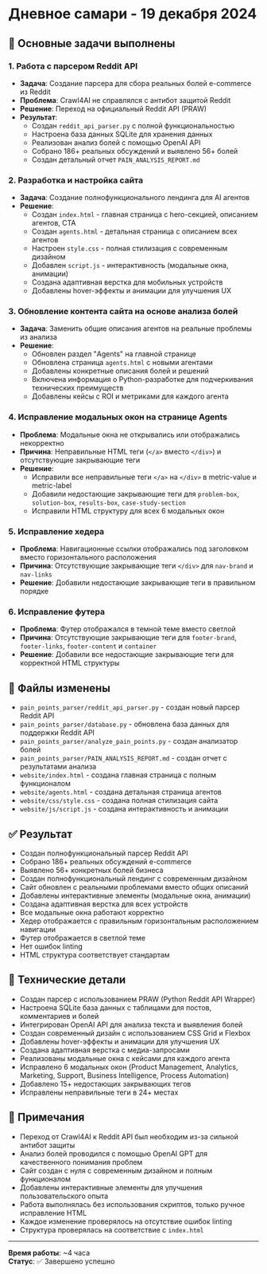# Дневное самари - 19 декабря 2024

## 🎯 Основные задачи выполнены

### 1. Работа с парсером Reddit API
- **Задача**: Создание парсера для сбора реальных болей e-commerce из Reddit
- **Проблема**: Crawl4AI не справлялся с антибот защитой Reddit
- **Решение**: Переход на официальный Reddit API (PRAW)
- **Результат**: 
  - Создан `reddit_api_parser.py` с полной функциональностью
  - Настроена база данных SQLite для хранения данных
  - Реализован анализ болей с помощью OpenAI API
  - Собрано 186+ реальных обсуждений и выявлено 56+ болей
  - Создан детальный отчет `PAIN_ANALYSIS_REPORT.md`

### 2. Разработка и настройка сайта
- **Задача**: Создание полнофункционального лендинга для AI агентов
- **Решение**: 
  - Создан `index.html` - главная страница с hero-секцией, описанием агентов, CTA
  - Создан `agents.html` - детальная страница с описанием всех агентов
  - Настроен `style.css` - полная стилизация с современным дизайном
  - Добавлен `script.js` - интерактивность (модальные окна, анимации)
  - Создана адаптивная верстка для мобильных устройств
  - Добавлены hover-эффекты и анимации для улучшения UX

### 3. Обновление контента сайта на основе анализа болей
- **Задача**: Заменить общие описания агентов на реальные проблемы из анализа
- **Решение**: 
  - Обновлен раздел "Agents" на главной странице
  - Обновлена страница `agents.html` с новыми агентами
  - Добавлены конкретные описания болей и решений
  - Включена информация о Python-разработке для подчеркивания технических преимуществ
  - Добавлены кейсы с ROI и метриками для каждого агента

### 4. Исправление модальных окон на странице Agents
- **Проблема**: Модальные окна не открывались или отображались некорректно
- **Причина**: Неправильные HTML теги (`</a>` вместо `</div>`) и отсутствующие закрывающие теги
- **Решение**: 
  - Исправили все неправильные теги `</a>` на `</div>` в metric-value и metric-label
  - Добавили недостающие закрывающие теги для `problem-box`, `solution-box`, `results-box`, `case-study-section`
  - Исправили HTML структуру для всех 6 модальных окон

### 5. Исправление хедера
- **Проблема**: Навигационные ссылки отображались под заголовком вместо горизонтального расположения
- **Причина**: Отсутствующие закрывающие теги `</div>` для `nav-brand` и `nav-links`
- **Решение**: Добавили недостающие закрывающие теги в правильном порядке

### 6. Исправление футера
- **Проблема**: Футер отображался в темной теме вместо светлой
- **Причина**: Отсутствующие закрывающие теги для `footer-brand`, `footer-links`, `footer-content` и `container`
- **Решение**: Добавили все недостающие закрывающие теги для корректной HTML структуры

## 📁 Файлы изменены
- `pain_points_parser/reddit_api_parser.py` - создан новый парсер Reddit API
- `pain_points_parser/database.py` - обновлена база данных для поддержки Reddit API
- `pain_points_parser/analyze_pain_points.py` - создан анализатор болей
- `pain_points_parser/PAIN_ANALYSIS_REPORT.md` - создан отчет с результатами анализа
- `website/index.html` - создана главная страница с полным функционалом
- `website/agents.html` - создана детальная страница агентов
- `website/css/style.css` - создана полная стилизация сайта
- `website/js/script.js` - создана интерактивность и анимации

## ✅ Результат
- Создан полнофункциональный парсер Reddit API
- Собрано 186+ реальных обсуждений e-commerce
- Выявлено 56+ конкретных болей бизнеса
- Создан полнофункциональный лендинг с современным дизайном
- Сайт обновлен с реальными проблемами вместо общих описаний
- Добавлены интерактивные элементы (модальные окна, анимации)
- Создана адаптивная верстка для всех устройств
- Все модальные окна работают корректно
- Хедер отображается с правильным горизонтальным расположением навигации
- Футер отображается в светлой теме
- Нет ошибок linting
- HTML структура соответствует стандартам

## 🔧 Технические детали
- Создан парсер с использованием PRAW (Python Reddit API Wrapper)
- Настроена SQLite база данных с таблицами для постов, комментариев и болей
- Интегрирован OpenAI API для анализа текста и выявления болей
- Создан современный дизайн с использованием CSS Grid и Flexbox
- Добавлены hover-эффекты и анимации для улучшения UX
- Создана адаптивная верстка с медиа-запросами
- Реализованы модальные окна с кейсами для каждого агента
- Исправлено 6 модальных окон (Product Management, Analytics, Marketing, Support, Business Intelligence, Process Automation)
- Добавлено 15+ недостающих закрывающих тегов
- Исправлены неправильные теги в 24+ местах

## 📝 Примечания
- Переход от Crawl4AI к Reddit API был необходим из-за сильной антибот защиты
- Анализ болей проводился с помощью OpenAI GPT для качественного понимания проблем
- Сайт создан с нуля с современным дизайном и полным функционалом
- Добавлены интерактивные элементы для улучшения пользовательского опыта
- Работа выполнялась без использования скриптов, только ручное исправление HTML
- Каждое изменение проверялось на отсутствие ошибок linting
- Структура проверялась на соответствие с `index.html`

---
**Время работы**: ~4 часа  
**Статус**: ✅ Завершено успешно
